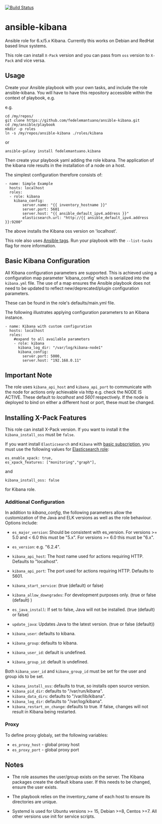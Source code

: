 [![Build Status](https://travis-ci.org/fedelemantuano/ansible-kibana.svg?branch=develop)](https://travis-ci.org/fedelemantuano/ansible-kibana)

# ansible-kibana

Ansible role for 6.x/5.x Kibana. Currently this works on Debian and RedHat based linux systems.

This role can install `X-Pack` version and you can pass from `oss` version to `X-Pack` and vice versa.

## Usage

Create your Ansible playbook with your own tasks, and include the role ansible-kibana. You will have to have this repository accessible within the context of playbook, e.g.

e.g.

```
cd /my/repos/
git clone https://github.com/fedelemantuano/ansible-kibana.git
cd /my/ansible/playbook
mkdir -p roles
ln -s /my/repos/ansible-kibana ./roles/kibana
```

or

```
ansible-galaxy install fedelemantuano.kibana
```

Then create your playbook yaml adding the role kibana.
The application of the kibana role results in the installation of a node on a host.

The simplest configuration therefore consists of:

```
- name: Simple Example
  hosts: localhost
  roles:
  - role: kibana
    kibana_config:
        server.name: "{{ inventory_hostname }}"
        server.port: 5601
        server.host: "{{ ansible_default_ipv4.address }}"
        elasticsearch.url: "http://{{ ansible_default_ipv4.address }}:9200"
```

The above installs the Kibana oss version on 'localhost'.

This role also uses [Ansible tags](http://docs.ansible.com/ansible/playbooks_tags.html). Run your playbook with the `--list-tasks` flag for more information.

## Basic Kibana Configuration

All Kibana configuration parameters are supported.  This is achieved using a configuration map parameter 'kibana_config' which is serialized into the `kibana.yml` file.
The use of a map ensures the Ansible playbook does not need to be updated to reflect new/deprecated/plugin configuration parameters.

These can be found in the role's defaults/main.yml file.

The following illustrates applying configuration parameters to an Kibana instance.

```
- name: Kibana with custom configuration
  hosts: localhost
  roles:
    #expand to all available parameters
    - role: kibana
      kibana_log_dir: "/var/log/kibana-node1"
      kibana_config:
        server.port: 5000,
        server.host: "192.168.0.11"
```

## Important Note

The role uses `kibana_api_host` and `kibana_api_port` to communicate with the node for actions only achievable via http e.g. check the NODE IS ACTIVE. These default to _localhost_ and _5601_ respectively.
If the node is deployed to bind on either a different host or port, these must be changed.

## Installing X-Pack Features

This role can install X-Pack version. If you want to install it the `kibana_install_oss` must be `false`.

If you want install `Elasticsearch` and `Kibana` with [basic subscription](https://www.elastic.co/subscriptions), you must use the following values for [Elasticsearch role](https://github.com/elastic/ansible-elasticsearch):

```
es_enable_xpack: true,
es_xpack_features: ["monitoring","graph"],
```

and

```
kibana_install_oss: false
```

for Kibana role.

### Additional Configuration

In addition to _kibana_config_, the following parameters allow the customization of the Java and ELK versions as well as the role behaviour. Options include:

* `es_major_version`: Should be consistent with es_version. For versions >= 5.0 and < 6.0 this must be "5.x". For versions >= 6.0 this must be "6.x".

* `es_version`: e.g. "6.2.4".
* `kibana_api_host`: The host name used for actions requiring HTTP. Defaults to "localhost".
* `kibana_api_port`: The port used for actions requiring HTTP. Defaults to 5601.
* `kibana_start_service`: (true (default) or false)
* `kibana_allow_downgrades`: For development purposes only. (true or false (default) )
* `es_java_install`: If set to false, Java will not be installed. (true (default) or false)
* `update_java`: Updates Java to the latest version. (true or false (default))

* `kibana_user`: defaults to kibana.
* `kibana_group`: defaults to kibana.
* `kibana_user_id`: default is undefined.
* `kibana_group_id`: default is undefined.

Both `kibana_user_id` and `kibana_group_id` must be set for the user and group ids to be set.

* `kibana_install_oss`: defaults to true, so installs open source version.
* `kibana_pid_dir`: defaults to "/var/run/kibana".
* `kibana_data_dirs`: defaults to "/var/lib/kibana".
* `kibana_log_dir`: defaults to "/var/log/kibana".
* `kibana_restart_on_change`: defaults to true.  If false, changes will not result in Kibana being restarted.

### Proxy

To define proxy globaly, set the following variables:

* `es_proxy_host` - global proxy host
* `es_proxy_port` - global proxy port

## Notes

* The role assumes the user/group exists on the server.  The Kibana packages create the default kibana user. If this needs to be changed, ensure the user exists.

* The playbook relies on the inventory_name of each host to ensure its directories are unique.

* Systemd is used for Ubuntu versions >= 15, Debian >=8, Centos >=7.  All other versions use init for service scripts.
